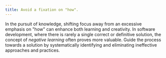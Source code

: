 ```yaml
---
title: Avoid a fixation on "how".
---
```


In the pursuit of knowledge, shifting focus away from an excessive emphasis on "how" can enhance both learning and creativity. In software development, where there is rarely a single correct or definitive solution, the concept of _negative learning_ often proves more valuable. Guide the process towards a solution by systematically identifying and eliminating ineffective approaches and practices.
